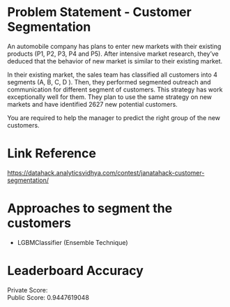 # Problem Statement - Customer Segmentation
An automobile company has plans to enter new markets with their existing products (P1, P2, P3, P4 and P5). After intensive market research, they’ve deduced that the behavior of new market is similar to their existing market. 

In their existing market, the sales team has classified all customers into 4 segments (A, B, C, D ). Then, they performed segmented outreach and communication for different segment of customers. This strategy has work exceptionally well for them. They plan to use the same strategy on new markets and have identified 2627 new potential customers. 

You are required to help the manager to predict the right group of the new customers.
# Link Reference
https://datahack.analyticsvidhya.com/contest/janatahack-customer-segmentation/

# Approaches to segment the customers
* LGBMClassifier (Ensemble Technique)

# Leaderboard Accuracy
Private Score: <br>
Public Score: 0.9447619048